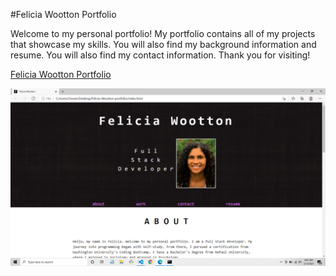#Felicia Wootton Portfolio

Welcome to my personal portfolio! My portfolio contains all of my projects that showcase my skills.  You will also find my background information and resume.  You will also find my contact information. Thank you for visiting!


[Felicia Wootton Portfolio](https://fdwootton.github.io/Felicia-Wootton-portfolio/)


![](./assets/images/portfolio-screenshot.png)
